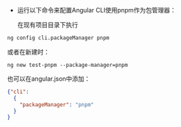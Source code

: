 - 运行以下命令来配置Angular CLI使用pnpm作为包管理器：

  在现有项目目录下执行

```sh
ng config cli.packageManager pnpm
```

或者在新建时：

```
ng new test-pnpm --package-manager=pnpm
```

也可以在angular.json中添加：

```json
{"cli": 
  {
    "packageManager": "pnpm"
  }
}
```

